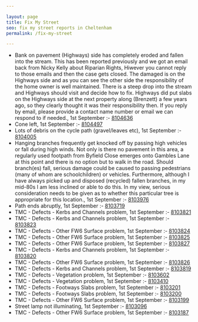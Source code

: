 ```yaml
---

layout: page
title: Fix My Street
seo: fix my street reports in Cheltenham
permalink: /fix-my-street

---
```


<!-- fix_marker starts -->

- Bank on pavement (Highways) side has completely eroded and fallen into the stream. This has been reported previously and we got an email back from Nicky Kelly about Riparian Rights, Hiwever you cannot reply to those emails and then the case gets closed. The damaged is on the Highways side and as you can see the other side the responsibility of the home owner is well maintained. There is a steep drop into the stream and Highways should visit and decide how to fix. Highways did put slabs on the Highways side at the next property along (Brenzett) a few years ago, so they clearly thought it was their responsibility then. If you reply by email, please provide a contact name number or email we can respond to if needed., 1st September :- [8104636](https://www.fixmystreet.com/report/8104636)
- Cone left, 1st September :- [8104497](https://www.fixmystreet.com/report/8104497)
- Lots of debris on the cycle path (gravel/leaves etc), 1st September :- [8104005](https://www.fixmystreet.com/report/8104005)
- Hanging branches frequently get knocked off by passing high vehicles or fall during high winds. Not only is there no pavement in this area, a regularly used footpath from Byfield Close emerges onto Gambles Lane at this point and there is no option but to walk in the road. Should branch(es) fall, serious damage could be caused to passing pedestrians (many of whom are schoolchildren) or vehicles. Furthermore, although I have always picked up and disposed (recycled) fallen branches, in my mid-80s I am less inclined or able to do this. In my view, serious consideration needs to be given as to whether this particular tree is appropriate for this location., 1st September :- [8103976](https://www.fixmystreet.com/report/8103976)
- Path ends abruptly, 1st September :- [8103719](https://www.fixmystreet.com/report/8103719)
- TMC - Defects - Kerbs and Channels problem, 1st September :- [8103821](https://www.fixmystreet.com/report/8103821)
- TMC - Defects - Kerbs and Channels problem, 1st September :- [8103823](https://www.fixmystreet.com/report/8103823)
- TMC - Defects - Other FW6  Surface problem, 1st September :- [8103824](https://www.fixmystreet.com/report/8103824)
- TMC - Defects - Other FW6  Surface problem, 1st September :- [8103825](https://www.fixmystreet.com/report/8103825)
- TMC - Defects - Other FW6  Surface problem, 1st September :- [8103827](https://www.fixmystreet.com/report/8103827)
- TMC - Defects - Kerbs and Channels problem, 1st September :- [8103820](https://www.fixmystreet.com/report/8103820)
- TMC - Defects - Other FW6  Surface problem, 1st September :- [8103826](https://www.fixmystreet.com/report/8103826)
- TMC - Defects - Kerbs and Channels problem, 1st September :- [8103819](https://www.fixmystreet.com/report/8103819)
- TMC - Defects - Vegetation problem, 1st September :- [8103602](https://www.fixmystreet.com/report/8103602)
- TMC - Defects - Vegetation problem, 1st September :- [8103410](https://www.fixmystreet.com/report/8103410)
- TMC - Defects - Footways Slabs problem, 1st September :- [8103201](https://www.fixmystreet.com/report/8103201)
- TMC - Defects - Footways Slabs problem, 1st September :- [8103200](https://www.fixmystreet.com/report/8103200)
- TMC - Defects - Other FW6  Surface problem, 1st September :- [8103199](https://www.fixmystreet.com/report/8103199)
- Street lamp not illuminating, 1st September :- [8103096](https://www.fixmystreet.com/report/8103096)
- TMC - Defects - Other FW6  Surface problem, 1st September :- [8103187](https://www.fixmystreet.com/report/8103187)

<!-- fix_marker ends -->